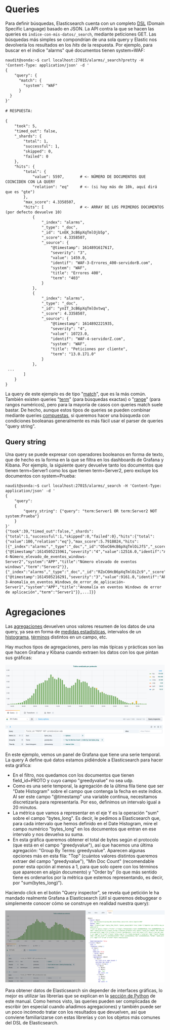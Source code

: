 # Queries

Para definir búsquedas, Elasticsearch cuenta con un completo [DSL](https://www.elastic.co/guide/en/elasticsearch/reference/7.11/query-dsl.html) (Domain Specific Language) basado en JSON.
La API contra la que se hacen las queries es `indice-con-mis-datos/_search`, mediante peticiones GET.
Las búsquedas más simples se compondrían de una sola query y Elastic nos devolvería los resultados en los *hits* de la respuesta.
Por ejemplo, para buscar en el índice "alarms" qué documentos tienen system=WAF:

```
naudit@sonda:~$ curl localhost:27015/alarms/_search?pretty -H 'Content-Type: application/json' -d '
{
    "query": {
      "match": {
        "system": "WAF"
      }
  }
}'

# RESPUESTA:

{
    "took": 5,
    "timed_out": false,
    "_shards": {
        "total": 1,
        "successful": 1,
        "skipped": 0,
        "failed": 0
    },
    "hits": {
        "total": {
            "value": 5597,       # <- NÚMERO DE DOCUMENTOS QUE COINCIDEN CON LA QUERY
            "relation": "eq"     # <- (si hay más de 10k, aquí dirá que es "gte")
        },
        "max_score": 4.3358507,
        "hits": [                # <- ARRAY DE LOS PRIMEROS DOCUMENTOS (por defecto devuelve 10)
            {
                "_index": "alarms",
                "_type": "_doc",
                "_id": "LnEK_3cB6pXqTmlOjb5p",
                "_score": 4.3358507,
                "_source": {
                    "@timestamp": 1614891617617,
                    "severity": "3",
                    "value": 1459.0,
                    "identif": "WAF-3-Errores_400-servidorB.com",
                    "system": "WAF",
                    "title": "Errores 400",
                    "term": "403"
                }
            },
            {
                "_index": "alarms",
                "_type": "_doc",
                "_id": "ynIT_3cB6pXqTmlOxtwq",
                "_score": 4.3358507,
                "_source": {
                    "@timestamp": 1614892221935,
                    "severity": "4",
                    "value": 10723.0,
                    "identif": "WAF-4-servidorZ.com",
                    "system": "WAF",
                    "title": "Peticiones por cliente",
                    "term": "13.0.171.0"
                }
            },
 ...
        ]
    }
}
```

La query de este ejemplo es de tipo "[match](https://www.elastic.co/guide/en/elasticsearch/reference/current/query-dsl-match-query.html)", que es la más común.
También existen queries "[term](https://www.elastic.co/guide/en/elasticsearch/reference/current/query-dsl-term-query.html)" (para búsquedas exactas) o
"[range](https://www.elastic.co/guide/en/elasticsearch/reference/current/query-dsl-range-query.html)" (para rangos numéricos),
pero para la mayoría de casos con queries match suele bastar.
De hecho, aunque estos tipos de queries se pueden combinar mediante queries [compuestas](https://www.elastic.co/guide/en/elasticsearch/reference/current/compound-queries.html), si queremos hacer una búsqueda con condiciones booleanas generalmente es más fácil usar el parser de queries "query string".

## Query string

Una query se puede expresar con operadores booleanos en forma de texto, que de hecho es la forma en la que se filtra en los dashboards de Grafana y Kibana.
Por ejemplo, la siguiente query devuelve tanto los documentos que tienen term=Server1 como los que tienen term=Server2, pero excluye los documentos con system=Prueba:

```
naudit@sonda:~$ curl localhost:27015/alarms/_search -H 'Content-Type: application/json' -d '
{
    "query":
    {
        "query_string": {"query": "term:Server1 OR term:Server2 NOT system:Prueba"}
    }
}'
{"took":39,"timed_out":false,"_shards":{"total":1,"successful":1,"skipped":0,"failed":0},"hits":{"total":{"value":100,"relation":"eq"},"max_score":5.7918024,"hits":[{"_index":"alarms","_type":"_doc","_id":"O5oC6HcB6pXqTmlOiJfS","_score":5.7918024,"_source":{"@timestamp":1614505215961,"severity":"4","value":12516.0,"identif":"APP-4-Número_elevado_de_eventos_windows-Server2","system":"APP","title":"Número elevado de eventos windows","term":"Server2"}},{"_index":"alarms","_type":"_doc","_id":"RZoC6HcB6pXqTmlOiZc9","_score":5.7918024,"_source":{"@timestamp":1614505216291,"severity":"3","value":9161.0,"identif":"APP-3-Anomalía_en_eventos_Windows_de_error_de_aplicación-Server1","system":"APP","title":"Anomalía en eventos Windows de error de aplicación","term":"Server1"}},...]}}
```

# Agregaciones

Las [agregaciones](https://www.elastic.co/guide/en/elasticsearch/reference/current/search-aggregations.html) devuelven unos valores resumen de los datos de una query, ya sea en forma de [medidas estadísticas](https://www.elastic.co/guide/en/elasticsearch/reference/current/search-aggregations-metrics.html), intervalos de un [histograma](https://www.elastic.co/guide/en/elasticsearch/reference/current/search-aggregations-bucket-histogram-aggregation.html), [términos](https://www.elastic.co/guide/en/elasticsearch/reference/current/search-aggregations-bucket-terms-aggregation.html) distintos en un campo, etc.

Hay muchos tipos de agregaciones, pero las más típicas y prácticas son las que hacen Grafana y Kibana cuando extraen los datos con los que pintan sus gráficas:

![](query_in_grafana_panel.png)

En este ejemplo, vemos un panel de Grafana que tiene una serie temporal. La query A define qué datos estamos pidiéndole a Elasticsearch para hacer esta gráfica:
- En el filtro, nos quedamos con los documentos que tienen field_id=PROTO y cuyo campo "greedyvalue" no sea udp.
- Como es una serie temporal, la agregación de la última fila tiene que ser "Date Histogram" sobre el campo que contenga la fecha en este índice. Al ser este campo "@timestamp" una variable continua, necesitamos discretizarla para representarla. Por eso, definimos un intervalo igual a 20 minutos.
- La métrica que vamos a representar en el eje Y es la operación "sum" sobre el campo "bytes_long". Es decir, le pedimos a Elasticsearch que, para cada intervalo que hemos definido en el Date Histogram, mire el campo numérico "bytes_long" en los documentos que entran en ese intervalo y nos devuelva su suma.
- En esta gráfica queremos obtener el total de bytes según el protocolo (que está en el campo "greedyvalue"), así que hacemos una última agregación: "Group By Terms: greedyvalue". Aparecen algunas opciones más en esta fila: "Top" (cuántos valores distintos queremos extraer del campo "greedyvalue"), "Min Doc Count" (recomendable poner esta opción al menos a 1, para que solo opere con los términos que aparecen en algún documento) y "Order by" (lo que más sentido tiene es ordenarlos por la métrica que estemos representando, es decir, por "sum(bytes_long)").

Haciendo click en el botón "Query inspector", se revela qué petición le ha mandado realmente Grafana a Elasticsearch (útil si queremos debuggear o simplemente conocer cómo se construye en realidad nuestra query):

![](query_inspector.png)

Para obtener datos de Elasticsearch sin depender de interfaces gráficas, lo mejor es utilizar las librerías que se explican en la
[sección de Python](../librerias_de_elasticsearch_en_python/elasticsearch.html) de este manual. Como hemos visto, las queries pueden ser complicadas de escribir (en especial cuando añadimos agregaciones) y también puede ser un poco incómodo tratar con los resultados que devuelven, así que conviene familiarizarse con estas librerías y con los objetos más comunes del DSL de Elasticsearch.
